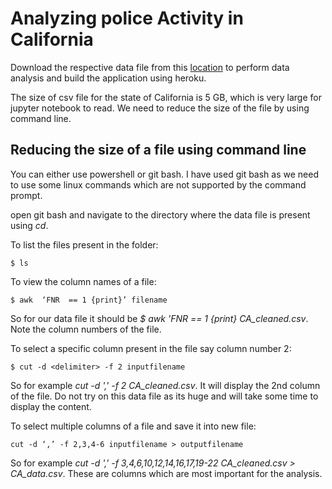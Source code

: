 # Analyzing police Activity in California

Download the respective data file from this [location](https://openpolicing.stanford.edu/data/) to perform data analysis and build the application using heroku.  

The size of csv file for the state of California is 5 GB, which is very large for jupyter notebook to read. We need to reduce the size of the file by using command line. 


## Reducing the size of a file using command line

You can either use powershell or git bash. I have used git bash as we need to use some linux commands which are not supported by the command prompt. 

open git bash and navigate to the directory where the data file is present using *cd*.

To list the files present in the folder:

```
$ ls
```

To view the column names of a file:

```
$ awk  ‘FNR  == 1 {print}’ filename
```
So for our data file it should be *$ awk 'FNR == 1 {print} CA_cleaned.csv*. Note the column numbers of the file. 

To select a specific column present in the file say column number 2:

```
$ cut -d <delimiter> -f 2 inputfilename 
```
So for example *cut -d ',' -f 2 CA_cleaned.csv*. It will display the 2nd column of the file. Do not try on this data file as its huge and will take some time to display the content.

To select multiple columns of a file and save it into new file:

```
cut -d ‘,’ -f 2,3,4-6 inputfilename > outputfilename 
```
So for example *cut -d ',' -f 3,4,6,10,12,14,16,17,19-22 CA_cleaned.csv > CA_data.csv*. These are columns which are most important for the analysis.


